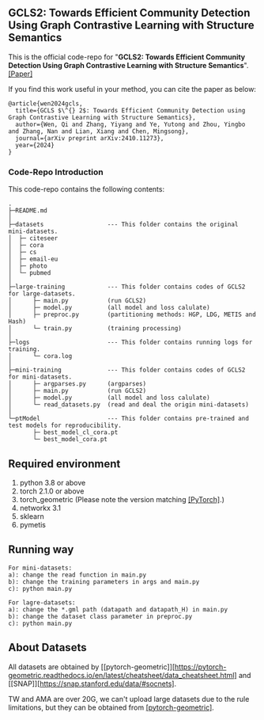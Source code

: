 ## GCLS2: Towards Efficient Community Detection Using Graph Contrastive Learning with Structure Semantics

This is the official code-repo for "**GCLS2: Towards Efficient Community Detection Using Graph Contrastive Learning with Structure Semantics**". [[Paper]](https://arxiv.org/abs/2410.11273)

If you find this work useful in your method, you can cite the paper as below:

```
@article{wen2024gcls,
  title={GCLS $\^{} 2$: Towards Efficient Community Detection using Graph Contrastive Learning with Structure Semantics},
  author={Wen, Qi and Zhang, Yiyang and Ye, Yutong and Zhou, Yingbo and Zhang, Nan and Lian, Xiang and Chen, Mingsong},
  journal={arXiv preprint arXiv:2410.11273},
  year={2024}
}
```

### Code-Repo Introduction

This code-repo contains the following contents:

```
.
├─README.md
│
├─datasets					--- This folder contains the original mini-datasets. 
│  ├─ citeseer
│  ├─ cora
│  ├─ cs
│  ├─ email-eu
│  ├─ photo
│  └─ pubmed
│
├─large-training			--- This folder contains codes of GCLS2 for large-datasets.		
│      ├─ main.py			(run GCLS2)
│      ├─ model.py			(all model and loss calulate)
│      ├─ preproc.py		(partitioning methods: HGP, LDG, METIS and Hash)
│      └─ train.py			(training processing)
│
├─logs						--- This folder contains running logs for training.			
│      └─ cora.log
│
├─mini-training				--- This folder contains codes of GCLS2 for mini-datasets.	
│      ├─ argparses.py		(argparses)
│      ├─ main.py			(run GCLS2)
│      ├─ model.py			(all model and loss calulate)
│      └─ read_datasets.py	(read and deal the origin mini-datasets)
│
└─ptModel					--- This folder contains pre-trained and test models for reproducibility.	
       ├─ best_model_cl_cora.pt
       └─ best_model_cora.pt

```

## Required environment

1. python 3.8 or above
2. torch 2.1.0 or above
3. torch_geometric (Please note the version matching [[PyTorch]](https://pytorch.org/get-started/previous-versions/).)
4. networkx 3.1
5. sklearn
6. pymetis

## Running way

```
For mini-datasets:
a): change the read function in main.py
b): change the training parameters in args and main.py
c): python main.py

For lagre-datasets:
a): change the *.gml path (datapath and datapath_H) in main.py
b): change the dataset class parameter in preproc.py
c): python main.py
```

## About Datasets

All datasets are obtained by [[pytorch-geometric]][https://pytorch-geometric.readthedocs.io/en/latest/cheatsheet/data_cheatsheet.html] and [[SNAP]][https://snap.stanford.edu/data/#socnets]. 

TW and AMA are over 20G, we can't upload large datasets due to the rule limitations, but they can be obtained from [[pytorch-geometric]](https://pytorch-geometric.readthedocs.io/en/latest/cheatsheet/data_cheatsheet.html).



#### 